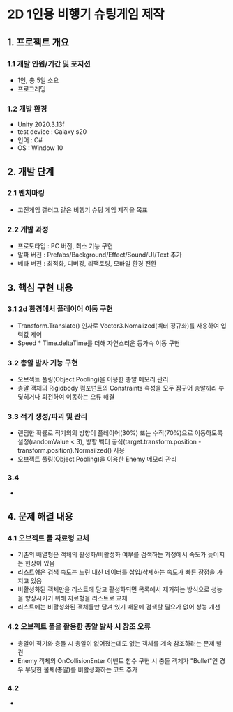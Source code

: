 # 2D 1인용 비행기 슈팅게임 제작
## 1. 프로젝트 개요
### 1.1 개발 인원/기간 및 포지션
- 1인, 총 5일 소요
- 프로그래밍
### 1.2 개발 환경
- Unity 2020.3.13f
- test device : Galaxy s20
- 언어 : C#
- OS : Window 10			
## 2. 개발 단계
### 2.1 벤치마킹
- 고전게임 갤러그 같은 비행기 슈팅 게임 제작을 목표 
### 2.2 개발 과정
- 프로토타입 : PC 버전, 최소 기능 구현
- 알파 버전 : Prefabs/Background/Effect/Sound/UI/Text 추가
- 베타 버전 : 최적화, 디버깅, 리팩토링, 모바일 환경 전환 
## 3. 핵심 구현 내용 
### 3.1 2d 환경에서 플레이어 이동 구현
- Transform.Translate() 인자로 Vector3.Nomalized(벡터 정규화)를 사용하여 입력값 제어
- Speed * Time.deltaTime를 더해 자연스러운 등가속 이동 구현
### 3.2 총알 발사 기능 구현
- 오브젝트 풀링(Object Pooling)을 이용한 총알 메모리 관리
- 총알 객체의 Rigidbody 컴포넌트의 Constraints 속성을 모두 잠구어 총알끼리 부딪히거나 회전하여 이동하는 오류 해결
### 3.3 적기 생성/파괴 및 관리
- 랜덤한 확률로 적기의의 방향이 플레이어(30%) 또는 수직(70%)으로 이동하도록 설정(randomValue < 3), 방향 벡터 공식(target.transform.position  - transform.position).Normailzed() 사용 
- 오브젝트 풀링(Object Pooling)을 이용한 Enemy 메모리 관리
### 3.4 
- 
## 4. 문제 해결 내용
### 4.1 오브젝트 풀 자료형 교체
- 기존의 배열형은 객체의 활성화/비활성화  여부를 검색하는 과정에서 속도가 늦어지는 현상이 있음
- 리스트형은 검색 속도는 느린 대신 데이터를 삽입/삭제하는 속도가 빠른 장점을 가지고 있음
- 비활성화된 객체만을 리스트에 담고 활성화되면 목록에서 제거하는 방식으로 성능을 향상시키기 위해 자료형을 리스트로 교체
- 리스트에는 비활성화된 객체들만 담겨 있기 때문에 검색할 필요가 없어 성능 개선
### 4.2 오브젝트 풀을 활용한 총알 발사 시 참조 오류
- 총알이 적기와 충돌 시 총알이 없어졌는데도 없는 객체를 계속 참조하려는 문제 발견
- Enemy 객체의 OnCollisionEnter 이벤트 함수 구현 시 충돌 객체가 "Bullet"인 경우 부딪힌 물체(총알)를 비활성화하는 코드 추가
### 4.2 
- 
